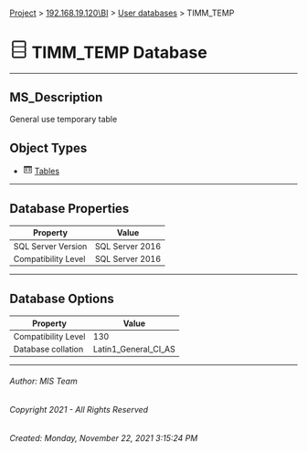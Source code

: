 #### 

[Project](../../../index.md) > [192.168.19.120\\BI](../../index.md) > [User databases](../index.md) > TIMM_TEMP

# ![Database](../../../Images/ntDatabase.png) TIMM_TEMP Database

---

## <a name="#description"></a>MS_Description

General use temporary table

## <a name="#objecttypes"></a>Object Types

* ![Tables](../../../Images/Table.png) [Tables](Tables/Tables.md)


---

## <a name="#dbproperties"></a>Database Properties

| Property | Value |
|---|---|
| SQL Server Version | SQL Server 2016 |
| Compatibility Level | SQL Server 2016 |


---

## <a name="#dboptions"></a>Database Options

| Property | Value |
|---|---|
| Compatibility Level | 130 |
| Database collation | Latin1_General_CI_AS |


---

###### Author:  MIS Team

###### Copyright 2021 - All Rights Reserved

###### Created: Monday, November 22, 2021 3:15:24 PM

